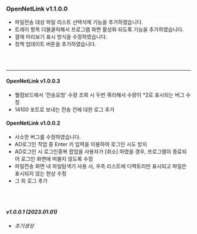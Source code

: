 
<!--Markdown 참고사항
	# 의 갯수에 따라 H1~ 로 폰트 크기 조절 가능
	_를 사용하면 기울임 가능	
	*** 로 나눔선 추가 가능
-->
### OpenNetLink v1.1.0.0
- 파일전송 대상 파일 리스트 선택삭제 기능을 추가하였습니다.
- 트레이 항목 더블클릭해서 프로그램 화면 활성화 되도록 기능을 추가하였습니다.
- 결재 미리보기 표시 방식을 수정하였습니다.
- 정책 업데이트 버튼을 추가하였습니다.


<br><br>
***
#### OpenNetLink v1.0.0.3
- 웰컴보드에서 '전송요청' 수량 조회 시 두번 쿼리해서 수량이 *2로 표시되는 버그 수정
- 14100 포트로 보내는 전송 건에 대한 로그 추가

#### OpenNetLink v1.0.0.2
- 사소한 버그를 수정하였습니다.
- AD로그인 작업 중 Enter 키 입력을 이용하여 로그인 시도 방지
- AD로그인 시 로그인중복 팝업을 사용자가 [취소] 하였을 경우, 프로그램이 종료되어 로그인 화면에 머물지 않도록 수정
- 파일전송 화면 내 파일탐색기 사용 시, 우측 리스트에 디렉토리만 표시되고 파일은 표시되지 않는 현상 수정
- 그 외 로그 추가

<br><br>
#### _v1.0.0.1      (2023.01.01)_
- _초기생성_

